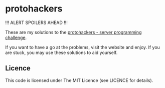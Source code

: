 # protohackers

!!! ALERT SPOILERS AHEAD !!!

These are my solutions to the [protohackers - server programming
challenge](https://protohackers.com).

If you want to have a go at the problems, visit the website and enjoy. If you
are stuck, you may use these solutions to aid yourself.

## Licence

This code is licensed under The MIT Licence (see LICENCE for details).
